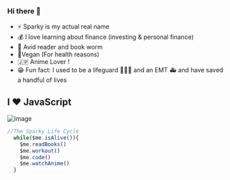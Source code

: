 ### Hi there 👋

- ⚡️ Sparky is my actual real name
- 💰 I love learning about finance (investing & personal finance)
- 📖 Avid reader and book worm
- 🥕Vegan (For health reasons)
- 🇯🇵 Anime Lover !
- 😁 Fun fact: I used to be a lifeguard 🏊🏾‍♂️  and an EMT 🚑   and have saved a handful of lives


## I ❤️ JavaScript
![image](https://i.pinimg.com/originals/c1/2b/e2/c12be2a6c799b2f87a58bbb933315971.gif)

``` JavaScript
//The Sparky Life Cycle
  while($me.isAlive()){
    $me.readBooks()
    $me.workout()
    $me.code()
    $me.watchAnime()
  }
```
